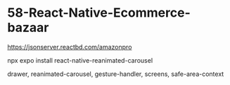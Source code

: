# 58-React-Native-Ecommerce-bazaar

https://jsonserver.reactbd.com/amazonpro

npx expo install react-native-reanimated-carousel

drawer, reanimated-carousel, gesture-handler, screens, safe-area-context

